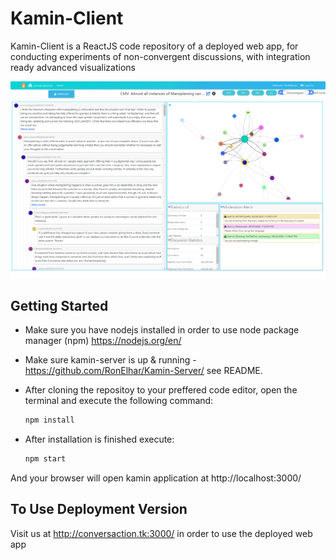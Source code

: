 # Kamin-Client

Kamin-Client is a ReactJS code repository of a deployed web app, for conducting experiments of non-convergent discussions, with integration ready advanced visualizations

![](header.png)

## Getting Started

* Make sure you have nodejs installed in order to use node package manager (npm) https://nodejs.org/en/

* Make sure kamin-server is up & running - https://github.com/RonElhar/Kamin-Server/ see README.

* After cloning the repositoy to your preffered code editor, open the terminal and execute the following command:
    ```bash
    npm install
    ```
* After installation is finished execute:
    ```bash
    npm start
    ```

And your browser will open kamin application at http://localhost:3000/

## To Use Deployment Version

Visit us at http://conversaction.tk:3000/ in order to use the deployed web app
